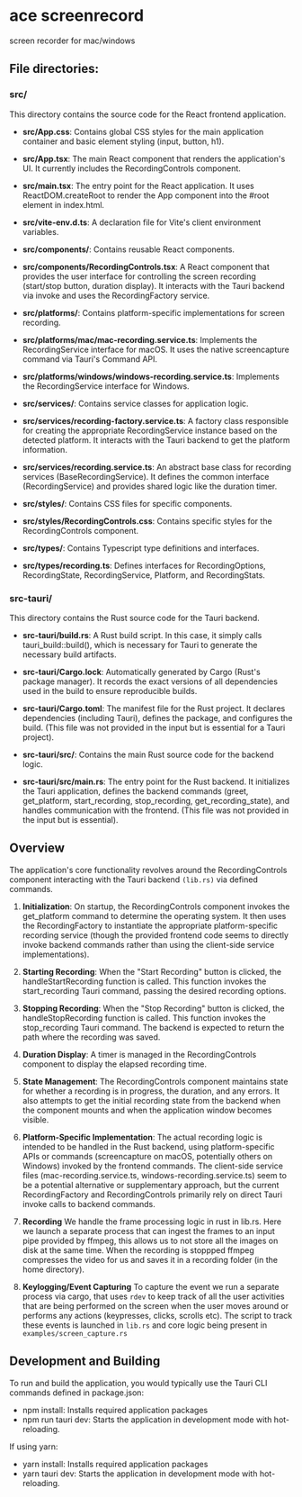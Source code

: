 # **ace screenrecord**

screen recorder for mac/windows

## File directories:
### **src/**

This directory contains the source code for the React frontend application.

- **src/App.css**: Contains global CSS styles for the main application container and basic element styling (input, button, h1).

- **src/App.tsx**: The main React component that renders the application's UI. It currently includes the RecordingControls component.

- **src/main.tsx**: The entry point for the React application. It uses ReactDOM.createRoot to render the App component into the #root element in index.html.

- **src/vite-env.d.ts**: A declaration file for Vite's client environment variables.

- **src/components/**: Contains reusable React components.

* **src/components/RecordingControls.tsx**: A React component that provides the user interface for controlling the screen recording (start/stop button, duration display). It interacts with the Tauri backend via invoke and uses the RecordingFactory service.

- **src/platforms/**: Contains platform-specific implementations for screen recording.

* **src/platforms/mac/mac-recording.service.ts**: Implements the RecordingService interface for macOS. It uses the native screencapture command via Tauri's Command API.

* **src/platforms/windows/windows-recording.service.ts**: Implements the RecordingService interface for Windows. 
- **src/services/**: Contains service classes for application logic.

* **src/services/recording-factory.service.ts**: A factory class responsible for creating the appropriate RecordingService instance based on the detected platform. It interacts with the Tauri backend to get the platform information.

* **src/services/recording.service.ts**: An abstract base class for recording services (BaseRecordingService). It defines the common interface (RecordingService) and provides shared logic like the duration timer.

- **src/styles/**: Contains CSS files for specific components.

* **src/styles/RecordingControls.css**: Contains specific styles for the RecordingControls component.

- **src/types/**: Contains Typescript type definitions and interfaces.

* **src/types/recording.ts**: Defines interfaces for RecordingOptions, RecordingState, RecordingService, Platform, and RecordingStats.


### **src-tauri/**

This directory contains the Rust source code for the Tauri backend.

- **src-tauri/build.rs**: A Rust build script. In this case, it simply calls tauri\_build::build(), which is necessary for Tauri to generate the necessary build artifacts.

- **src-tauri/Cargo.lock**: Automatically generated by Cargo (Rust's package manager). It records the exact versions of all dependencies used in the build to ensure reproducible builds.

- **src-tauri/Cargo.toml**: The manifest file for the Rust project. It declares dependencies (including Tauri), defines the package, and configures the build. (This file was not provided in the input but is essential for a Tauri project).

- **src-tauri/src/**: Contains the main Rust source code for the backend logic.

* **src-tauri/src/main.rs**: The entry point for the Rust backend. It initializes the Tauri application, defines the backend commands (greet, get\_platform, start\_recording, stop\_recording, get\_recording\_state), and handles communication with the frontend. (This file was not provided in the input but is essential).


## **Overview**

The application's core functionality revolves around the RecordingControls component interacting with the Tauri backend `(lib.rs)` via defined commands.

1. **Initialization**: On startup, the RecordingControls component invokes the get\_platform command to determine the operating system. It then uses the RecordingFactory to instantiate the appropriate platform-specific recording service (though the provided frontend code seems to directly invoke backend commands rather than using the client-side service implementations).

2. **Starting Recording**: When the "Start Recording" button is clicked, the handleStartRecording function is called. This function invokes the start\_recording Tauri command, passing the desired recording options.

3. **Stopping Recording**: When the "Stop Recording" button is clicked, the handleStopRecording function is called. This function invokes the stop\_recording Tauri command. The backend is expected to return the path where the recording was saved.

4. **Duration Display**: A timer is managed in the RecordingControls component to display the elapsed recording time.

5. **State Management**: The RecordingControls component maintains state for whether a recording is in progress, the duration, and any errors. It also attempts to get the initial recording state from the backend when the component mounts and when the application window becomes visible.

6. **Platform-Specific Implementation**: The actual recording logic is intended to be handled in the Rust backend, using platform-specific APIs or commands (screencapture on macOS, potentially others on Windows) invoked by the frontend commands. The client-side service files (mac-recording.service.ts, windows-recording.service.ts) seem to be a potential alternative or supplementary approach, but the current RecordingFactory and RecordingControls primarily rely on direct Tauri invoke calls to backend commands.

7. **Recording** We handle the frame processing logic in rust in lib.rs. Here we launch a separate process that can ingest the frames to an input pipe provided by ffmpeg, this allows us to not store all the images on disk at the same time. When the recording is stoppped ffmpeg compresses the video for us and saves it in a recording folder (in the home directory). 

8. **Keylogging/Event Capturing** To capture the event we run a separate process via cargo, that uses `rdev` to keep track of all the user activities that are being performed on the screen when the user moves around or performs any actions (keypresses, clicks, scrolls etc). The script to track  these events is launched in `lib.rs` and core logic being present in `examples/screen_capture.rs`


## **Development and Building**

To run and build the application, you would typically use the Tauri CLI commands defined in package.json:

- npm install:  Installs required application packages
- npm run tauri dev: Starts the application in development mode with hot-reloading.


If using yarn:
 - yarn install: Installs required application packages
 - yarn tauri dev: Starts the application in development mode with hot-reloading.
